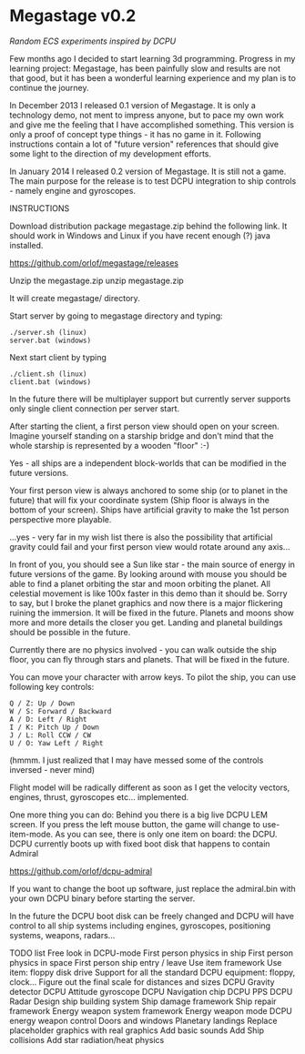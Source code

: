 Megastage v0.2
==============
<i>Random ECS experiments inspired by DCPU</i>


Few months ago I decided to start learning 3d programming. Progress in my learning project: Megastage, has been painfully slow and results are not that good, but it has been a wonderful learning experience and my plan is to continue the journey.

In December 2013 I released 0.1 version of Megastage. It is only a technology demo, not ment to impress anyone, but to pace my own work and give me the feeling that I have accomplished something. This version is only a proof of concept type things - it has no game in it. Following instructions contain a lot of "future version" references that should give some light to the direction of my development efforts. 

In January 2014 I released 0.2 version of Megastage. It is still not a game. The main purpose for the release is to test DCPU integration to ship controls - namely engine and gyroscopes.

INSTRUCTIONS

Download distribution package megastage.zip behind the following link. It should work in Windows and Linux if you have recent enough (?) java installed.

https://github.com/orlof/megastage/releases

Unzip the megastage.zip
    unzip megastage.zip
    
It will create megastage/ directory.

Start server by going to megastage directory and typing:

    ./server.sh (linux)
    server.bat (windows)

Next start client by typing

    ./client.sh (linux)
    client.bat (windows)

In the future there will be multiplayer support but currently server supports only single client connection per server start.

After starting the client, a first person view should open on your screen. Imagine yourself standing on a starship bridge and don't mind that the whole starship is represented by a wooden "floor" :-)

Yes - all ships are a independent block-worlds that can be modified in the future versions.

Your first person view is always anchored to some ship (or to planet in the future) that will fix your coordinate system (Ship floor is always in the bottom of your screen). Ships have artificial gravity to make the 1st person perspective more playable.

...yes - very far in my wish list there is also the possibility that artificial gravity could fail and your first person view would rotate around any axis...

In front of you, you should see a Sun like star - the main source of energy in future versions of the game. By looking around with mouse you should be able to find a planet orbiting the star and moon orbiting the planet. All celestial movement is like 100x faster in this demo than it should be. Sorry to say, but I broke the planet graphics and now there is a major flickering ruining the immersion. It will be fixed in the future. Planets and moons show more and more details the closer you get. Landing and planetal buildings should be possible in the future.

Currently there are no physics involved - you can walk outside the ship floor, you can fly through stars and planets. That will be fixed in the future.

You can move your character with arrow keys. To pilot the ship, you can use following key controls:

    Q / Z: Up / Down
    W / S: Forward / Backward
    A / D: Left / Right
    I / K: Pitch Up / Down
    J / L: Roll CCW / CW
    U / O: Yaw Left / Right

(hmmm. I just realized that I may have messed some of the controls inversed - never mind)

Flight model will be radically different as soon as I get the velocity vectors, engines, thrust, gyroscopes etc... implemented.

One more thing you can do: Behind you there is a big live DCPU LEM screen. If you press the left mouse button, the game will change to use-item-mode. As you can see, there is only one item on board: the DCPU. DCPU currently boots up with fixed boot disk that happens to contain Admiral 

https://github.com/orlof/dcpu-admiral

If you want to change the boot up software, just replace the admiral.bin with your own DCPU binary before starting the server.

In the future the DCPU boot disk can be freely changed and DCPU will have control to all ship systems including engines, gyroscopes, positioning systems, weapons, radars...

TODO list
    Free look in DCPU-mode
    First person physics in ship
    First person physics in space
    First person ship entry / leave
    Use item framework
    Use item: floppy disk drive
    Support for all the standard DCPU equipment: floppy, clock...
    Figure out the final scale for distances and sizes
    DCPU Gravity detector
    DCPU Attitude gyroscope
    DCPU Navigation chip
    DCPU PPS
    DCPU Radar
    Design ship building system
    Ship damage framework
    Ship repair framework
    Energy weapon system framework
    Energy weapon mode
    DCPU energy weapon control
    Doors and windows
    Planetary landings
    Replace placeholder graphics with real graphics
    Add basic sounds
    Add Ship collisions
    Add star radiation/heat physics

